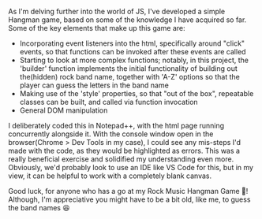 As I'm delving further into the world of JS, I've developed a simple Hangman game, based on some of the knowledge I have acquired so far. Some of the key elements that make up this game are:
- Incorporating event listeners into the html, specifically around "click" events, so that functions can be invoked after these events are called
- Starting to look at more complex functions; notably, in this project, the 'builder' function implements the initial functionality of building out the(hidden) rock band name, together with 'A-Z' options so that the player can guess the letters in the band name
- Making use of the 'style' properties, so that "out of the box", repeatable classes can be built, and called via function invocation
- General DOM manipulation
  
I deliberately coded this in Notepad++, with the html page running concurrently alongside it. With the console window open in the browser(Chrome > Dev Tools in my case), I could see any mis-steps I'd made with the code, as they would be highlighted as errors. This was a really beneficial exercise and solidified my understanding even more. Obviously, we'd probably look to use an IDE like VS Code for this, but in my view, it can be helpful to work with a completely blank canvas.

Good luck, for anyone who has a go at my Rock Music Hangman Game 🎸! Although, I'm appreciative you might have to be a bit old, like me, to guess the band names 😆
